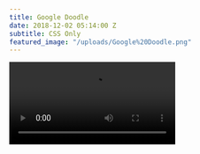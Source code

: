 ```yaml
---
title: Google Doodle
date: 2018-12-02 05:14:00 Z
subtitle: CSS Only
featured_image: "/uploads/Google%20Doodle.png"
---
```


![IMG_0149.TRIM.MOV](/uploads/IMG_0149.TRIM.MOV)